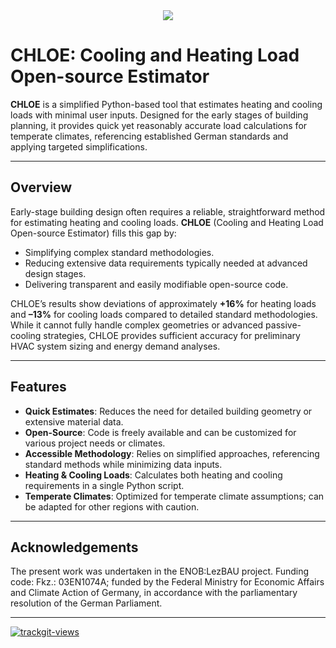 <div align="center">
  <img src="https://github.com/user-attachments/assets/e1162cc9-0a1d-400f-b3a5-69342a511c9a">
</div>



# CHLOE: Cooling and Heating Load Open-source Estimator

**CHLOE** is a simplified Python-based tool that estimates heating and cooling loads with minimal user inputs. Designed for the early stages of building planning, it provides quick yet reasonably accurate load calculations for temperate climates, referencing established German standards and applying targeted simplifications.

---

## Overview

Early-stage building design often requires a reliable, straightforward method for estimating heating and cooling loads. **CHLOE** (Cooling and Heating Load Open-source Estimator) fills this gap by:

- Simplifying complex standard methodologies.  
- Reducing extensive data requirements typically needed at advanced design stages.  
- Delivering transparent and easily modifiable open-source code.  

CHLOE’s results show deviations of approximately **+16%** for heating loads and **–13%** for cooling loads compared to detailed standard methodologies. While it cannot fully handle complex geometries or advanced passive-cooling strategies, CHLOE provides sufficient accuracy for preliminary HVAC system sizing and energy demand analyses.

---

## Features

- **Quick Estimates**: Reduces the need for detailed building geometry or extensive material data.  
- **Open-Source**: Code is freely available and can be customized for various project needs or climates.  
- **Accessible Methodology**: Relies on simplified approaches, referencing standard methods while minimizing data inputs.  
- **Heating & Cooling Loads**: Calculates both heating and cooling requirements in a single Python script.  
- **Temperate Climates**: Optimized for temperate climate assumptions; can be adapted for other regions with caution.

---

## Acknowledgements

The present work was undertaken in the ENOB:LezBAU project. Funding code: Fkz.: 03EN1074A; funded by the Federal Ministry for Economic Affairs and Climate Action of Germany, in accordance with the parliamentary resolution of the German Parliament.

---
 <a href="https://trackgit.com">
<img src="https://us-central1-trackgit-analytics.cloudfunctions.net/token/ping/m8x1mhhlwv8e9t6fezm8" alt="trackgit-views" />
</a>
